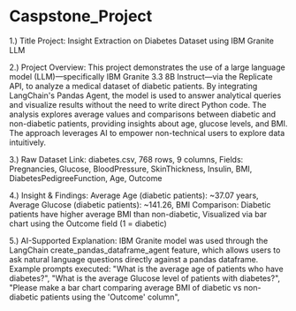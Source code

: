 # Caspstone_Project

1.) Title Project: Insight Extraction on Diabetes Dataset using IBM Granite LLM

2.) Project Overview:
    This project demonstrates the use of a large language model (LLM)—specifically IBM Granite 3.3 8B Instruct—via the Replicate API, to       analyze a medical dataset of diabetic patients. By integrating LangChain's Pandas Agent, the model is used to answer analytical            queries and visualize results without the need to write direct Python code.
    The analysis explores average values and comparisons between diabetic and non-diabetic patients, providing insights about age, glucose     levels, and BMI. The approach leverages AI to empower non-technical users to explore data intuitively.

3.) Raw Dataset Link: diabetes.csv, 768 rows, 9 columns, Fields: Pregnancies, Glucose, BloodPressure, SkinThickness, Insulin, BMI, DiabetesPedigreeFunction, Age, Outcome

4.) Insight & Findings: Average Age (diabetic patients): ~37.07 years, Average Glucose (diabetic patients): ~141.26,
    BMI Comparison: Diabetic patients have higher average BMI than non-diabetic,
    Visualized via bar chart using the Outcome field (1 = diabetic)

5.) AI-Supported Explanation: 
    IBM Granite model was used through the LangChain create_pandas_dataframe_agent feature, which allows users to ask natural language         questions directly against a pandas dataframe.
    Example prompts executed:
    "What is the average age of patients who have diabetes?",
    "What is the average Glucose level of patients with diabetes?",
    "Please make a bar chart comparing average BMI of diabetic vs non-diabetic patients using the 'Outcome' column",
